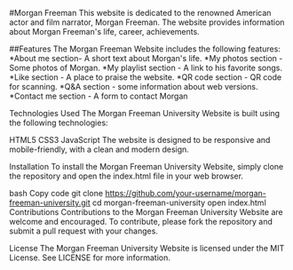 #Morgan Freeman
This website is dedicated to the renowned American actor and film narrator, Morgan Freeman. The website provides information about Morgan Freeman's life, career, achievements.

##Features
The Morgan Freeman  Website includes the following features:
*About me section- A short text about Morgan's life.
*My photos section - Some photos of Morgan.
*My playlist section - A link to his favorite songs.
*Like section - A place to praise the website. 
*QR code section - QR code for scanning.
*Q&A section - some information about web versions.
*Contact me section - A form to contact Morgan


Technologies Used
The Morgan Freeman University Website is built using the following technologies:

HTML5
CSS3
JavaScript
The website is designed to be responsive and mobile-friendly, with a clean and modern design.

Installation
To install the Morgan Freeman University Website, simply clone the repository and open the index.html file in your web browser.

bash
Copy code
git clone https://github.com/your-username/morgan-freeman-university.git
cd morgan-freeman-university
open index.html
Contributions
Contributions to the Morgan Freeman University Website are welcome and encouraged. To contribute, please fork the repository and submit a pull request with your changes.

License
The Morgan Freeman University Website is licensed under the MIT License. See LICENSE for more information.
